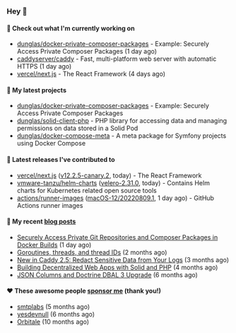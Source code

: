 ### Hey 👋

#### 👷 Check out what I'm currently working on

- [dunglas/docker-private-composer-packages](https://github.com/dunglas/docker-private-composer-packages) - Example: Securely Access Private Composer Packages (1 day ago)
- [caddyserver/caddy](https://github.com/caddyserver/caddy) - Fast, multi-platform web server with automatic HTTPS (1 day ago)
- [vercel/next.js](https://github.com/vercel/next.js) - The React Framework (4 days ago)

#### 🌱 My latest projects

- [dunglas/docker-private-composer-packages](https://github.com/dunglas/docker-private-composer-packages) - Example: Securely Access Private Composer Packages
- [dunglas/solid-client-php](https://github.com/dunglas/solid-client-php) - PHP library for accessing data and managing permissions on data stored in a Solid Pod
- [dunglas/docker-compose-meta](https://github.com/dunglas/docker-compose-meta) - A meta package for Symfony projects using Docker Compose

#### 🔭 Latest releases I've contributed to

- [vercel/next.js](https://github.com/vercel/next.js) ([v12.2.5-canary.2](https://github.com/vercel/next.js/releases/tag/v12.2.5-canary.2), today) - The React Framework
- [vmware-tanzu/helm-charts](https://github.com/vmware-tanzu/helm-charts) ([velero-2.31.0](https://github.com/vmware-tanzu/helm-charts/releases/tag/velero-2.31.0), today) - Contains Helm charts for Kubernetes related open source tools
- [actions/runner-images](https://github.com/actions/runner-images) ([macOS-12/20220809.1](https://github.com/actions/runner-images/releases/tag/macOS-12%2F20220809.1), 1 day ago) - GitHub Actions runner images

#### 📜 My recent [blog posts](https://dunglas.fr)

- [Securely Access Private Git Repositories and Composer Packages in Docker Builds](https://dunglas.fr/2022/08/securely-access-private-git-repositories-and-composer-packages-in-docker-builds/) (1 day ago)
- [Goroutines, threads, and thread IDs](https://dunglas.fr/2022/05/goroutines-threads-and-thread-ids/) (2 months ago)
- [New in Caddy 2.5: Redact Sensitive Data from Your Logs](https://dunglas.fr/2022/04/caddy-logging-security-improvements/) (3 months ago)
- [Building Decentralized Web Apps with Solid and PHP](https://dunglas.fr/2022/04/building-decentralized-web-apps-with-solid-and-php/) (4 months ago)
- [JSON Columns and Doctrine DBAL 3 Upgrade](https://dunglas.fr/2022/01/json-columns-and-doctrine-dbal-3-upgrade/) (6 months ago)

#### ❤️ These awesome people [sponsor me](https://github.com/sponsors/dunglas) (thank you!)

- [smtplabs](https://github.com/smtplabs) (5 months ago)
- [yesdevnull](https://github.com/yesdevnull) (6 months ago)
- [Orbitale](https://github.com/Orbitale) (10 months ago)
